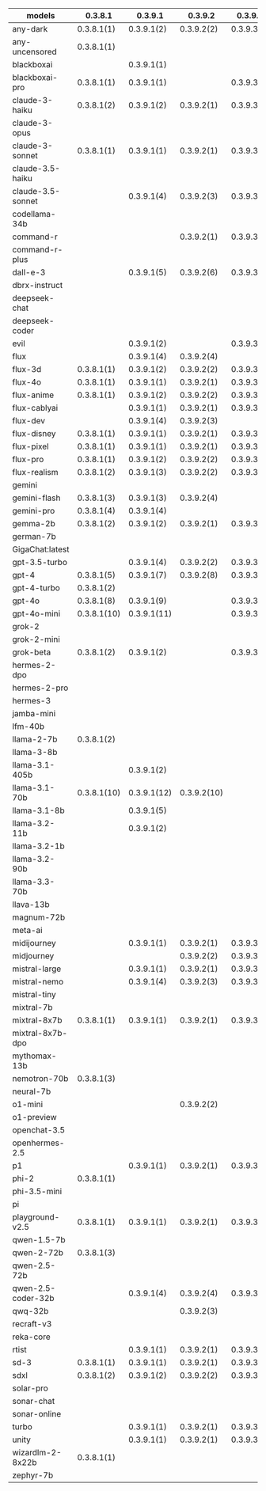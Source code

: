 |models|0.3.8.1|0.3.9.1|0.3.9.2|0.3.9.3|
|---|---|---|---|---|
|any-dark            |0.3.8.1(1)   |0.3.9.1(2)   |0.3.9.2(2)   |0.3.9.3(2)   |
|any-uncensored      |0.3.8.1(1)   |             |             |             |
|blackboxai          |             |0.3.9.1(1)   |             |             |
|blackboxai-pro      |0.3.8.1(1)   |0.3.9.1(1)   |             |0.3.9.3(1)   |
|claude-3-haiku      |0.3.8.1(2)   |0.3.9.1(2)   |0.3.9.2(1)   |0.3.9.3(1)   |
|claude-3-opus       |             |             |             |             |
|claude-3-sonnet     |0.3.8.1(1)   |0.3.9.1(1)   |0.3.9.2(1)   |0.3.9.3(1)   |
|claude-3.5-haiku    |             |             |             |             |
|claude-3.5-sonnet   |             |0.3.9.1(4)   |0.3.9.2(3)   |0.3.9.3(3)   |
|codellama-34b       |             |             |             |             |
|command-r           |             |             |0.3.9.2(1)   |0.3.9.3(1)   |
|command-r-plus      |             |             |             |             |
|dall-e-3            |             |0.3.9.1(5)   |0.3.9.2(6)   |0.3.9.3(6)   |
|dbrx-instruct       |             |             |             |             |
|deepseek-chat       |             |             |             |             |
|deepseek-coder      |             |             |             |             |
|evil                |             |0.3.9.1(2)   |             |0.3.9.3(2)   |
|flux                |             |0.3.9.1(4)   |0.3.9.2(4)   |             |
|flux-3d             |0.3.8.1(1)   |0.3.9.1(2)   |0.3.9.2(2)   |0.3.9.3(2)   |
|flux-4o             |0.3.8.1(1)   |0.3.9.1(1)   |0.3.9.2(1)   |0.3.9.3(1)   |
|flux-anime          |0.3.8.1(1)   |0.3.9.1(2)   |0.3.9.2(2)   |0.3.9.3(2)   |
|flux-cablyai        |             |0.3.9.1(1)   |0.3.9.2(1)   |0.3.9.3(1)   |
|flux-dev            |             |0.3.9.1(4)   |0.3.9.2(3)   |             |
|flux-disney         |0.3.8.1(1)   |0.3.9.1(1)   |0.3.9.2(1)   |0.3.9.3(1)   |
|flux-pixel          |0.3.8.1(1)   |0.3.9.1(1)   |0.3.9.2(1)   |0.3.9.3(1)   |
|flux-pro            |0.3.8.1(1)   |0.3.9.1(2)   |0.3.9.2(2)   |0.3.9.3(2)   |
|flux-realism        |0.3.8.1(2)   |0.3.9.1(3)   |0.3.9.2(2)   |0.3.9.3(2)   |
|gemini              |             |             |             |             |
|gemini-flash        |0.3.8.1(3)   |0.3.9.1(3)   |0.3.9.2(4)   |             |
|gemini-pro          |0.3.8.1(4)   |0.3.9.1(4)   |             |             |
|gemma-2b            |0.3.8.1(2)   |0.3.9.1(2)   |0.3.9.2(1)   |0.3.9.3(1)   |
|german-7b           |             |             |             |             |
|GigaChat:latest     |             |             |             |             |
|gpt-3.5-turbo       |             |0.3.9.1(4)   |0.3.9.2(2)   |0.3.9.3(2)   |
|gpt-4               |0.3.8.1(5)   |0.3.9.1(7)   |0.3.9.2(8)   |0.3.9.3(8)   |
|gpt-4-turbo         |0.3.8.1(2)   |             |             |             |
|gpt-4o              |0.3.8.1(8)   |0.3.9.1(9)   |             |0.3.9.3(8)   |
|gpt-4o-mini         |0.3.8.1(10)  |0.3.9.1(11)  |             |0.3.9.3(8)   |
|grok-2              |             |             |             |             |
|grok-2-mini         |             |             |             |             |
|grok-beta           |0.3.8.1(2)   |0.3.9.1(2)   |             |0.3.9.3(1)   |
|hermes-2-dpo        |             |             |             |             |
|hermes-2-pro        |             |             |             |             |
|hermes-3            |             |             |             |             |
|jamba-mini          |             |             |             |             |
|lfm-40b             |             |             |             |             |
|llama-2-7b          |0.3.8.1(2)   |             |             |             |
|llama-3-8b          |             |             |             |             |
|llama-3.1-405b      |             |0.3.9.1(2)   |             |             |
|llama-3.1-70b       |0.3.8.1(10)  |0.3.9.1(12)  |0.3.9.2(10)  |             |
|llama-3.1-8b        |             |0.3.9.1(5)   |             |             |
|llama-3.2-11b       |             |0.3.9.1(2)   |             |             |
|llama-3.2-1b        |             |             |             |             |
|llama-3.2-90b       |             |             |             |             |
|llama-3.3-70b       |             |             |             |             |
|llava-13b           |             |             |             |             |
|magnum-72b          |             |             |             |             |
|meta-ai             |             |             |             |             |
|midijourney         |             |0.3.9.1(1)   |0.3.9.2(1)   |0.3.9.3(1)   |
|midjourney          |             |             |0.3.9.2(2)   |0.3.9.3(2)   |
|mistral-large       |             |0.3.9.1(1)   |0.3.9.2(1)   |0.3.9.3(1)   |
|mistral-nemo        |             |0.3.9.1(4)   |0.3.9.2(3)   |0.3.9.3(3)   |
|mistral-tiny        |             |             |             |             |
|mixtral-7b          |             |             |             |             |
|mixtral-8x7b        |0.3.8.1(1)   |0.3.9.1(1)   |0.3.9.2(1)   |0.3.9.3(1)   |
|mixtral-8x7b-dpo    |             |             |             |             |
|mythomax-13b        |             |             |             |             |
|nemotron-70b        |0.3.8.1(3)   |             |             |             |
|neural-7b           |             |             |             |             |
|o1-mini             |             |             |0.3.9.2(2)   |             |
|o1-preview          |             |             |             |             |
|openchat-3.5        |             |             |             |             |
|openhermes-2.5      |             |             |             |             |
|p1                  |             |0.3.9.1(1)   |0.3.9.2(1)   |0.3.9.3(1)   |
|phi-2               |0.3.8.1(1)   |             |             |             |
|phi-3.5-mini        |             |             |             |             |
|pi                  |             |             |             |             |
|playground-v2.5     |0.3.8.1(1)   |0.3.9.1(1)   |0.3.9.2(1)   |0.3.9.3(1)   |
|qwen-1.5-7b         |             |             |             |             |
|qwen-2-72b          |0.3.8.1(3)   |             |             |             |
|qwen-2.5-72b        |             |             |             |             |
|qwen-2.5-coder-32b  |             |0.3.9.1(4)   |0.3.9.2(4)   |0.3.9.3(4)   |
|qwq-32b             |             |             |0.3.9.2(3)   |             |
|recraft-v3          |             |             |             |             |
|reka-core           |             |             |             |             |
|rtist               |             |0.3.9.1(1)   |0.3.9.2(1)   |0.3.9.3(1)   |
|sd-3                |0.3.8.1(1)   |0.3.9.1(1)   |0.3.9.2(1)   |0.3.9.3(1)   |
|sdxl                |0.3.8.1(2)   |0.3.9.1(2)   |0.3.9.2(2)   |0.3.9.3(2)   |
|solar-pro           |             |             |             |             |
|sonar-chat          |             |             |             |             |
|sonar-online        |             |             |             |             |
|turbo               |             |0.3.9.1(1)   |0.3.9.2(1)   |0.3.9.3(1)   |
|unity               |             |0.3.9.1(1)   |0.3.9.2(1)   |0.3.9.3(1)   |
|wizardlm-2-8x22b    |0.3.8.1(1)   |             |             |             |
|zephyr-7b           |             |             |             |             |
